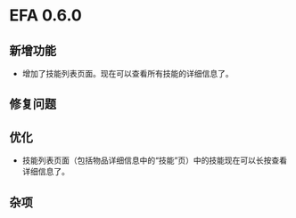 # EFA 0.6.0

## 新增功能

- 增加了技能列表页面。现在可以查看所有技能的详细信息了。

## 修复问题

## 优化

- 技能列表页面（包括物品详细信息中的“技能”页）中的技能现在可以长按查看详细信息了。

## 杂项
